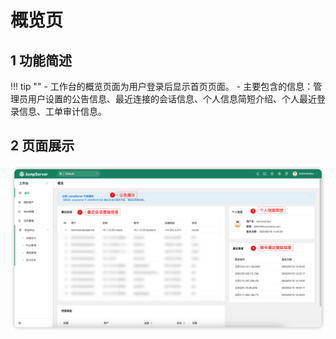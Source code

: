 # 概览页

## 1 功能简述
!!! tip ""
    - 工作台的概览页面为用户登录后显示首页页面。
    - 主要包含的信息：管理员用户设置的公告信息、最近连接的会话信息、个人信息简短介绍、个人最近登录信息、工单审计信息。

## 2 页面展示
![user_index_overview01](../../img/user_index_overview01.png)